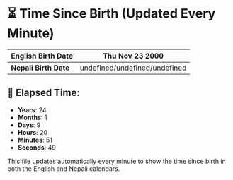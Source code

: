 # ⏳ Time Since Birth (Updated Every Minute)

| **English Birth Date** | Thu Nov 23 2000 |
|------------------------|-------------------------------------|
| **Nepali Birth Date**  | undefined/undefined/undefined                  |

## 📅 Elapsed Time:

- **Years**: 24
- **Months**: 1
- **Days**: 9
- **Hours**: 20
- **Minutes**: 51
- **Seconds**: 49

This file updates automatically every minute to show the time since birth in both the English and Nepali calendars.